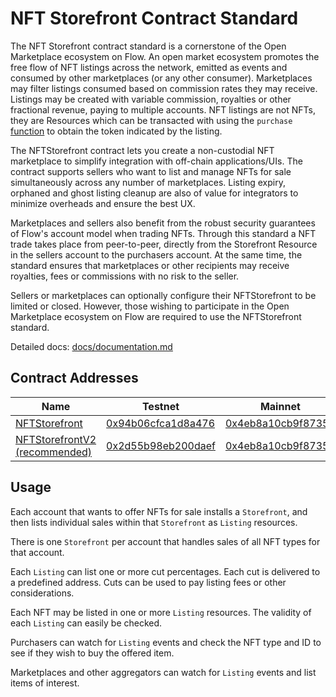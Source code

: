 # NFT Storefront Contract Standard

The NFT Storefront contract standard is a cornerstone of the Open Marketplace ecosystem on Flow. An open market ecosystem promotes the 
free flow of NFT listings across the network, emitted as events and consumed by other marketplaces (or any other consumer). Marketplaces may filter 
listings consumed based on commission rates they may receive. Listings may be created with variable commission, royalties or other fractional revenue, paying to multiple accounts. NFT listings are not NFTs, they are Resources which can be transacted with using the `purchase` [function](https://github.com/onflow/nft-storefront/blob/jp-update-structure/contracts/NFTStorefrontV2.cdc#L300) to obtain the token indicated by the listing. 

The NFTStorefront contract lets you create a non-custodial NFT marketplace to simplify integration with off-chain applications/UIs. The contract supports sellers who want to list and manage NFTs for sale simultaneously across any number of marketplaces. Listing expiry, orphaned and ghost listing cleanup are also of value for integrators to minimize overheads and ensure the best UX. 

Marketplaces and sellers also benefit from the robust security guarantees of Flow's account model when trading NFTs. Through this standard a NFT trade takes place from peer-to-peer, directly from the Storefront Resource in the sellers account to the purchasers account. At the same time, the standard ensures that marketplaces or other recipients may receive royalties, fees or commissions with no risk to the seller.

Sellers or marketplaces can optionally configure their NFTStorefront to be limited or closed. However, those wishing to participate in the Open Marketplace ecosystem on Flow are required to use the NFTStorefront standard. 

Detailed docs: [docs/documentation.md](docs/documentation.md)

## Contract Addresses 

|Name|Testnet|Mainnet|
|----|-------|-------|
|[NFTStorefront](contracts/NFTStorefront.cdc)|[0x94b06cfca1d8a476](https://flow-view-source.com/testnet/account/0x94b06cfca1d8a476/contract/NFTStorefront)|[0x4eb8a10cb9f87357](https://flowscan.org/contract/A.4eb8a10cb9f87357.NFTStorefront)|
|[NFTStorefrontV2 (recommended)](contracts/NFTStorefrontV2.cdc)|[0x2d55b98eb200daef](https://flow-view-source.com/testnet/account/0x2d55b98eb200daef/contract/NFTStorefrontV2)|[0x4eb8a10cb9f87357](https://flowscan.org/contract/A.4eb8a10cb9f87357.NFTStorefrontV2)|

## Usage

Each account that wants to offer NFTs for sale installs a `Storefront`,
and then lists individual sales within that `Storefront` as `Listing` resources.

There is one `Storefront` per account that handles sales of all NFT types
for that account.

Each `Listing` can list one or more cut percentages.
Each cut is delivered to a predefined address. 
Cuts can be used to pay listing fees or other considerations.

Each NFT may be listed in one or more `Listing` resources.
The validity of each `Listing` can easily be checked.

Purchasers can watch for `Listing` events and check the NFT type and
ID to see if they wish to buy the offered item.

Marketplaces and other aggregators can watch for `Listing` events
and list items of interest.
